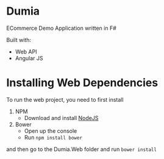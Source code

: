 # Dumia
ECommerce Demo Application written in F#

Built with:
- Web API
- Angular JS

# Installing Web Dependencies
To run the web project, you need to first install 
1. NPM
    - Download and install [NodeJS](https://nodejs.org/en/download/) 
2. Bower
    - Open up the console
    - Run `npm install bower`

and then go to the Dumia.Web folder and run `bower install`